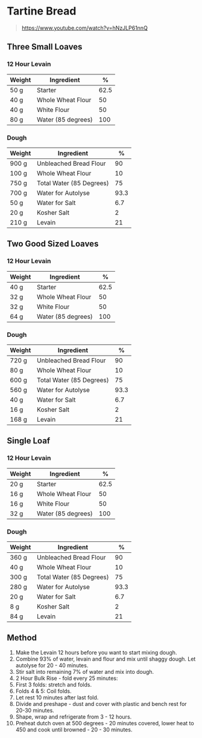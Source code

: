 # Tartine Bread

> https://www.youtube.com/watch?v=hNzJLP61nnQ

## Three Small Loaves

### 12 Hour Levain

| Weight | Ingredient         | %    |
|--------|--------------------|------|
| 50 g   | Starter            | 62.5 |
| 40 g   | Whole Wheat Flour  | 50   |
| 40 g   | White Flour        | 50   |
| 80 g   | Water (85 degrees) | 100  |

### Dough

| Weight | Ingredient               | %    |
|--------|--------------------------|------|
| 900 g  | Unbleached Bread Flour   | 90   |
| 100 g  | Whole Wheat Flour        | 10   |
| 750 g  | Total Water (85 Degrees) | 75   |
| 700 g  | Water for Autolyse       | 93.3 |
| 50 g   | Water for Salt           | 6.7  |
| 20 g   | Kosher Salt              | 2    |
| 210 g  | Levain                   | 21   |

## Two Good Sized Loaves

### 12 Hour Levain

| Weight | Ingredient         | %    |
|--------|--------------------|------|
| 40 g   | Starter            | 62.5 |
| 32 g   | Whole Wheat Flour  | 50   |
| 32 g   | White Flour        | 50   |
| 64 g   | Water (85 degrees) | 100  |

### Dough

| Weight | Ingredient               | %    |
|--------|--------------------------|------|
| 720 g  | Unbleached Bread Flour   | 90   |
| 80 g   | Whole Wheat Flour        | 10   |
| 600 g  | Total Water (85 Degrees) | 75   |
| 560 g  | Water for Autolyse       | 93.3 |
| 40 g   | Water for Salt           | 6.7  |
| 16 g   | Kosher Salt              | 2    |
| 168 g  | Levain                   | 21   |

## Single Loaf

### 12 Hour Levain

| Weight | Ingredient         | %    |
|--------|--------------------|------|
| 20 g   | Starter            | 62.5 |
| 16 g   | Whole Wheat Flour  | 50   |
| 16 g   | White Flour        | 50   |
| 32 g   | Water (85 degrees) | 100  |

### Dough

| Weight | Ingredient               | %    |
|--------|--------------------------|------|
| 360 g  | Unbleached Bread Flour   | 90   |
| 40 g   | Whole Wheat Flour        | 10   |
| 300 g  | Total Water (85 Degrees) | 75   |
| 280 g  | Water for Autolyse       | 93.3 |
| 20 g   | Water for Salt           | 6.7  |
| 8 g    | Kosher Salt              | 2    |
| 84 g   | Levain                   | 21   |

## Method

1. Make the Levain 12 hours before you want to start mixing dough.
2. Combine 93% of water, levain and flour and mix until shaggy dough.  Let autolyse for 20 - 40 minutes.
3. Stir salt into remaining 7% of water and mix into dough.
4. 2 Hour Bulk Rise - fold every 25 minutes:
  1. First 3 folds: stretch and folds.
  2. Folds 4 & 5: Coil folds.
  3. Let rest 10 minutes after last fold.
5. Divide and preshape - dust and cover with plastic and bench rest for 20-30 minutes.
6. Shape, wrap and refrigerate from 3 - 12 hours.
7. Preheat dutch oven at 500 degrees - 20 minutes covered, lower heat to 450 and cook until browned - 20 - 30 minutes.
